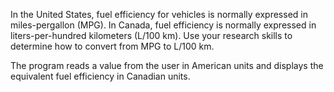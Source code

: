In the United States, fuel efficiency for vehicles is normally expressed 
in miles-pergallon (MPG). In Canada, fuel efficiency is normally expressed 
in liters-per-hundred kilometers (L/100 km). Use your research skills 
to determine how to convert from MPG to L/100 km. 

The program reads a value from the user in American
units and displays the equivalent fuel efficiency in Canadian units.

